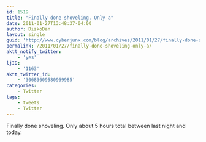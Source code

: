 ```yaml
---
id: 1519
title: "Finally done shoveling. Only a"
date: 2011-01-27T13:48:37-04:00
author: DizkoDan
layout: single
guid: 'http://www.cyberjunx.com/blog/archives/2011/01/27/finally-done-shoveling-only-a/'
permalink: /2011/01/27/finally-done-shoveling-only-a/
aktt_notify_twitter:
    - 'yes'
ljID:
    - '1163'
aktt_twitter_id:
    - '30683609580969985'
categories:
    - Twitter
tags:
    - tweets
    - Twitter
---
```


Finally done shoveling. Only about 5 hours total between last night and today.